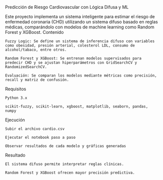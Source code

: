 Predicción de Riesgo Cardiovascular con Lógica Difusa y ML

Este proyecto implementa un sistema inteligente para estimar el riesgo de enfermedad coronaria (CHD) utilizando un sistema difuso basado en reglas médicas, comparándolo con modelos de machine learning como Random Forest y XGBoost.
Contenido

    Fuzzy Logic: Se define un sistema de inferencia difuso con variables como obesidad, presión arterial, colesterol LDL, consumo de alcohol/tabaco, entre otros.

    Random Forest y XGBoost: Se entrenan modelos supervisados para predecir CHD y se ajustan hiperparámetros con GridSearchCV y RandomizedSearchCV.

    Evaluación: Se comparan los modelos mediante métricas como precisión, recall y matriz de confusión.

Requisitos

    Python 3.x

    scikit-fuzzy, scikit-learn, xgboost, matplotlib, seaborn, pandas, numpy

Ejecución

    Subir el archivo cardio.csv

    Ejecutar el notebook paso a paso

    Observar resultados de cada modelo y gráficas generadas

Resultado

    El sistema difuso permite interpretar reglas clínicas.

    Random Forest y XGBoost ofrecen mayor precisión predictiva.
